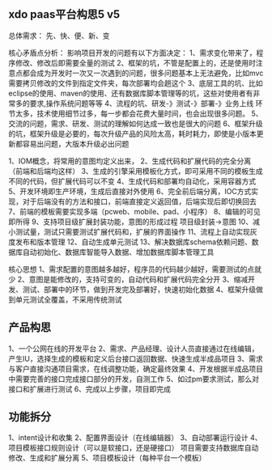 ## xdo paas平台构思5   v5
总体需求：
先、快、便、新、变

核心矛盾点分析：
影响项目开发的问题有以下方面决定：
1、需求变化带来了，程序修改、修改后即需要全量的测试
2、框架的坑，不管是配置上的，还是使用时注意点都会成为开发时一次又一次遇到的问题，很多问题基本上无法避免，比如mvc需要拷贝修改的文件到指定文件夹，每次部署均会趟这个
3、底层工具的坑、比如eclipse的使用、maven的使用、还有数据库脚本管理等的坑，这些对使用者有非常多的要求,操作系统问题等等
4、流程的坑、研发-》测试-》部署-》业务上线  环节太多，技术使用细节过多，每一步都会花费大量时间，也会出现很多问题。
5、交流的问题，需求、研发、测试的理解如何达成一致也是很大的问题
6、框架升级的坑，框架升级是必要的，每次升级产品的风险太高，耗时耗力，即使是小版本更新都容易出问题，大版本升级必出问题


1、IOM概念，将常用的意图均定义出来，
2、生成代码和扩展代码的完全分离（前端和后端均这样）
3、生成的引擎采用模板化方式，即可采用不同的模板生成不同的代码，但扩展代码可以不变
4、生成代码和部署均自动化，采用容器方式
5、开发环境即生产环境，生成后直接对外使用
6、完全前后端分离，IOC方式实现，对于后端没有的方法和接口，前端直接定义返回值，后端实现后即切换回去
7、前端的模板需要实现多端（pcweb、mobile、pad、小程序）
8、编辑的可见即所得
9、支持项目级扩展封装功能，意图的形成过程  项目级封装->意图
10、减小测试量，测试只需要测试扩展代码和，扩展的界面操作
11、流程上自动实现灰度发布和版本管理
12、自动生成单元测试
13、解决数据库schema依赖问题、数据库自动初始化、数据库智能导入数据、增加数据库脚本管理工具

核心思想
1、需求配置的意图越多越好，程序员的代码越少越好，需要测试的点就少
2、意图是能修改的，支持可变的，自动代码和扩展代码完全分开
3、缩减开发、测试、部署中的环节，做到开发完及部署好，快速初始化数据
4、框架升级做到单元测试全覆盖，不采用传统测试

## 产品构思
1、一个公网在线的开发平台
2、需求、产品经理、设计人员直接通过在线编辑，产生IU，选择生成的模板和定义后台接口返回数据、快速生成半成品项目
3、需求与客户直接沟通项目需求，在线调整功能，确定最终效果
4、开发根据半成品项目中需要完善的接口完成接口部分的开发，自测工作
5、如过pm要求测试，那么对接口和扩展进行测试
6、完成以上步骤，项目即完成

## 功能拆分
1、intent设计和收集
2、配置界面设计（在线编辑器）
3、自动部署运行设计
4、项目模板接口规则设计（可以是软接口，还是硬接口）
    项目需要支持数据库自动修改、生成和扩展分离
5、项目模板设计（每种平台一个模板）